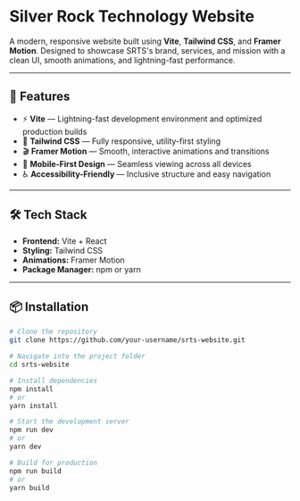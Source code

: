 # Silver Rock Technology Website

A modern, responsive website built using **Vite**, **Tailwind CSS**, and **Framer Motion**. Designed to showcase SRTS's brand, services, and mission with a clean UI, smooth animations, and lightning-fast performance.

---

## 🚀 Features
- ⚡ **Vite** — Lightning-fast development environment and optimized production builds  
- 🎨 **Tailwind CSS** — Fully responsive, utility-first styling  
- 🎬 **Framer Motion** — Smooth, interactive animations and transitions  
- 📱 **Mobile-First Design** — Seamless viewing across all devices  
- ♿ **Accessibility-Friendly** — Inclusive structure and easy navigation  

---

## 🛠️ Tech Stack
- **Frontend:** Vite + React  
- **Styling:** Tailwind CSS  
- **Animations:** Framer Motion  
- **Package Manager:** npm or yarn  

---

## 📦 Installation
```bash
# Clone the repository
git clone https://github.com/your-username/srts-website.git

# Navigate into the project folder
cd srts-website

# Install dependencies
npm install
# or
yarn install

# Start the development server
npm run dev
# or
yarn dev

# Build for production
npm run build
# or
yarn build

